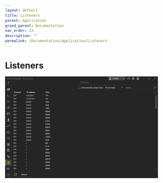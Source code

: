 ```yaml
---
layout: default
title: Listeners
parent: Application
grand_parent: Documentation
nav_order: 23
description: ""
permalink: /Documentation/Application/Listeners
---
```


# Listeners

![Listeners](23_Listeners.png)